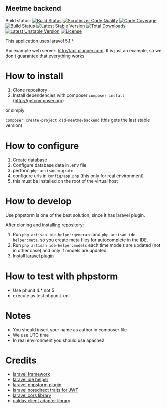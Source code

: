 ## Meetme backend
Build status: [![Build Status](https://travis-ci.org/dsd-meetme/backend.svg?branch=master)](https://travis-ci.org/dsd-meetme/backend) [![Scrutinizer Code Quality](https://scrutinizer-ci.com/g/dsd-meetme/backend/badges/quality-score.png?b=master)](https://scrutinizer-ci.com/g/dsd-meetme/backend/?branch=master) [![Code Coverage](https://scrutinizer-ci.com/g/dsd-meetme/backend/badges/coverage.png?b=master)](https://scrutinizer-ci.com/g/dsd-meetme/backend/?branch=master) [![Build Status](https://scrutinizer-ci.com/g/dsd-meetme/backend/badges/build.png?b=master)](https://scrutinizer-ci.com/g/dsd-meetme/backend/build-status/master) [![Latest Stable Version](https://poser.pugx.org/dsd-meetme/backend/v/stable)](https://packagist.org/packages/dsd-meetme/backend) [![Total Downloads](https://poser.pugx.org/dsd-meetme/backend/downloads)](https://packagist.org/packages/dsd-meetme/backend) [![Latest Unstable Version](https://poser.pugx.org/dsd-meetme/backend/v/unstable)](https://packagist.org/packages/dsd-meetme/backend) [![License](https://poser.pugx.org/dsd-meetme/backend/license)](https://packagist.org/packages/dsd-meetme/backend)


This application uses laravel 5.1.* 

Api example web server: http://api.plunner.com. It is just an example, so we don't guarantee that everything works

# How to install

1. Clone repository
1. Install dependencies with composer `composer install` (http://getcomposer.org)

or simply

`composer create-project dsd-meetme/backend` (this gets the last stable version)

# How to configure

1. Create database
1. Configure database data in .env file
1. perform `php artisan migrate`
1. configure urls in `config/app.php` (this only for real environment)
1. this must be installed on the root of the virtual host

# How to develop
Use phpstorm is one of the best solution, since it has laravel plugin.

After cloning and installing repository:

1. Run `php artisan ide-helper:generate` and `php artisan ide-helper:meta`, so you create meta files for autocomplete in the IDE.
1. Run `php artisan ide-helper:models` each time models are updated (not in other case) and only if models are updated.
1. Install [laravel plugin](https://github.com/Haehnchen/idea-php-laravel-plugin)
 
# How to test with phpstorm
* Use phunit 4.* not 5
* execute as test phpunit.xml

# Notes
 * You should insert your name as author in composer file
 * We use UTC time
 * In real environment you should use apache2


# Credits
* [laravel framework](http://laravel.com/)
* [laravel ide helper](https://github.com/barryvdh/laravel-ide-helper)
* [laravel phpstorm plugin](https://github.com/Haehnchen/idea-php-laravel-plugin)
* [laravel noredirect traits for JWT](https://github.com/thecsea/jwt-auth)
* [laravel cors library](https://github.com/barryvdh/laravel-cors)
* [caldav client adapter library](https://github.com/thecsea/caldav-client-adapter)
